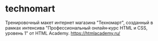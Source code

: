 # technomart
Тренировочный макет интернет магазина "Техномарт", созданный в рамках интенсива "Профессиональный онлайн‑курс HTML и CSS, уровень 1" от HTML Academy. https://htmlacademy.ru/

